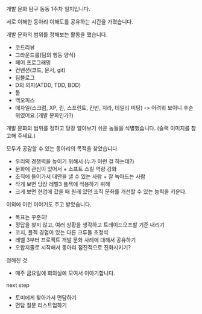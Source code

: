 개발 문화 탐구 동동 1주차 일지입니다.

서로 이해한 동아리 이해도를 공유하는 시간을 가졌습니다.

개발 문화의 범위를 정해보는 활동을 했습니다.
- 코드리뷰
- 그라운드룰(팀의 행동 양식)
- 페어 프로그래밍
- 컨벤션(코드, 문서, git)
- 팀블로그
- D의 의지(ATDD, TDD, BDD)
- 툴
- 백오피스
- 애자일(스크럼, XP, 린, 스프린트, 칸반, 지라, 데일리 미팅) -> 어려워 보이니 후순위였어요.(개발 문화인가?)

개발 문화의 범위를 정하고 당장 알아보기 쉬운 놈들을 식별했습니다. (슬랙 이미지를 참고해 주세요.)

모두가 공감할 수 있는 동아리의 목적을 찾았습니다.
- 우리의 경쟁력을 높이기 위해서 (누가 이런 걸 하는데?)
- 문화에 관심이 있어서 + 소프트 스킬 역량 강화
- 조직에 들어가서 대안을 낼 수 있는 사람 + 잘 녹아드는 사람
- 작게 보면 당장 레벨3 플젝에 적용하기 위해
- 크게 보면 현업에 갔을 때 원래 있던 조직 문화를 개선할 수 있는 능력을 키운다.

이외에 이런 이야기도 주고 받았습니다.

- 목표는 꾸준히!
- 정답을 찾지 않고, 여러 상황을 생각하고 트레이드오프할 기준 내리기
- 코치, 플젝 경험이 있는 다른 크루들 초청석
- 레벨 3부터 프로젝트 개발 문화 사례에 대해서 공유하기
- 오합지졸로 시작해서 동아리 점진적으로 진화시키기?

정해진 것
- 매주 금요일에 회의실에 모여서 이야기합니다.

next step
- 토미에게 찾아가서 면담하기
- 면담 질문 리스트업하기
